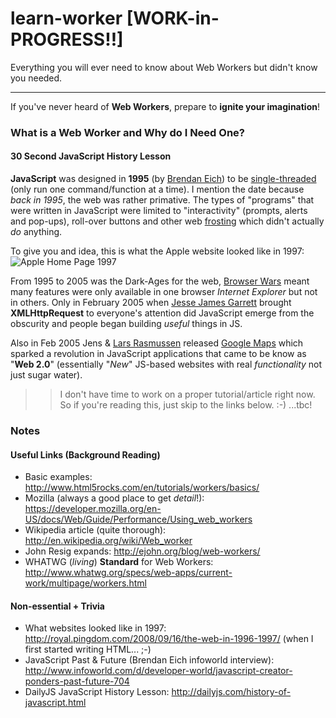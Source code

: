 learn-worker [WORK-in-PROGRESS!!]
============

Everything you will ever need to know about Web Workers but didn't know you needed.

- - -

If you've never heard of **Web Workers**, 
prepare to **ignite your imagination**!

### What is a Web Worker and Why do I Need One?

#### 30 Second JavaScript History Lesson 

**JavaScript** was designed in **1995** (by 
[Brendan Eich](http://en.wikipedia.org/wiki/Brendan_Eich))
to be 
[single-threaded](http://en.wikipedia.org/wiki/Single_threading) 
(only run one command/function at a time).
I mention the date because *back in 1995*, the web was rather primative.
The types of "programs" that were written in JavaScript were limited to 
"interactivity" (prompts, alerts and pop-ups), roll-over buttons and other
web [frosting](http://en.wikipedia.org/wiki/Icing_(food)) which didn't 
actually *do* anything. 

To give you and idea, this is what the Apple website looked like in 1997:
![Apple Home Page 1997](http://farm4.static.flickr.com/3251/2862869896_2396cb3524_o.jpg "Apple Website in 1997")

From 1995 to 2005 was the Dark-Ages for the web, 
[Browser Wars](http://en.wikipedia.org/wiki/Browser_wars) meant many features
were only available in one browser *Internet Explorer* but not in others. 
Only in February 2005 when [Jesse James Garrett](https://twitter.com/jjg) 
brought **XMLHttpRequest** to everyone's attention did JavaScript emerge from
the obscurity and people began building *useful* things in JS.

Also in Feb 2005 Jens & 
[Lars Rasmussen](http://en.wikipedia.org/wiki/Google_Maps) 
released [Google Maps](http://en.wikipedia.org/wiki/Google_Maps#2005) 
which sparked a revolution in JavaScript applications that came to be know
as "**Web 2.0**" (essentially "*New*" JS-based websites with 
real *functionality* not just sugar water).




>> I don't have time to work on a proper tutorial/article right now. 
So if you're reading this, just skip to the links below. :-) ...tbc!

### Notes

#### Useful Links (Background Reading)

- Basic examples: http://www.html5rocks.com/en/tutorials/workers/basics/
- Mozilla (always a good place to get *detail*!): https://developer.mozilla.org/en-US/docs/Web/Guide/Performance/Using_web_workers
- Wikipedia article (quite thorough): http://en.wikipedia.org/wiki/Web_worker
- John Resig expands: http://ejohn.org/blog/web-workers/
- WHATWG (*living*) **Standard** for Web Workers: http://www.whatwg.org/specs/web-apps/current-work/multipage/workers.html


#### Non-essential + Trivia

- What websites looked like in 1997: http://royal.pingdom.com/2008/09/16/the-web-in-1996-1997/ (when I first started writing HTML... ;-)
- JavaScript Past & Future (Brendan Eich infoworld interview): http://www.infoworld.com/d/developer-world/javascript-creator-ponders-past-future-704
- DailyJS JavaScript History Lesson: http://dailyjs.com/history-of-javascript.html
